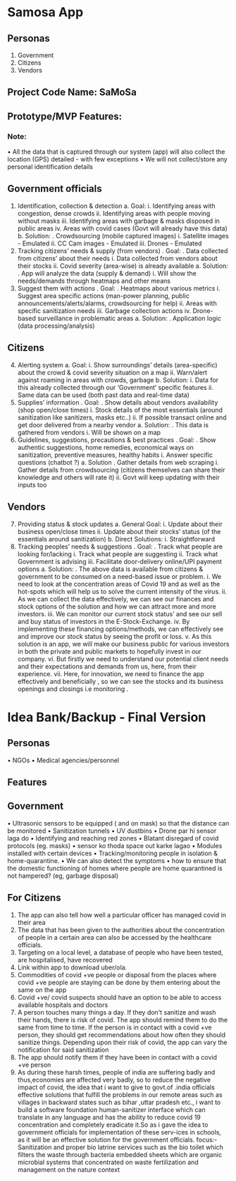 # Samosa App

## Personas
1.	Government
2.	Citizens
3.	Vendors

## Project Code Name: SaMoSa  

## Prototype/MVP Features:

### Note: 
•	All the data that is captured through our system (app) will also collect the location (GPS) detailed - with few exceptions
•	We will not collect/store any personal identification details

## Government officials

1.	Identification, collection & detection
a.	Goal:
i.	Identifying areas with congestion, dense crowds
ii.	Identifying areas with people moving without masks
iii.	Identifying areas with garbage & masks disposed in public areas
iv.	Areas with covid cases (Govt will already have this data)
b.	Solution:
 .	Crowdsourcing (mobile captured images)
i.	Satellite images - Emulated
ii.	CC Cam images - Emulated
iii.	Drones - Emulated
2.	Tracking citizens’ needs & supply (from vendors)
 .	Goal:
 .	Data collected from citizens’ about their needs
i.	Data collected from vendors about their stocks
ii.	Covid severity (area-wise) is already available
a.	Solution:
 .	App will analyze the data (supply & demand)
i.	Will show the needs/demands through heatmaps and other means
3.	Suggest them with actions
 .	Goal:
 .	Heatmaps about various metrics
i.	Suggest area specific actions (man-power planning, public announcements/alerts/alarms, crowdsourcing for help)
ii.	Areas with specific sanitization needs
iii.	Garbage collection actions
iv.	Drone-based surveillance in problematic areas
a.	Solution:
 .	Application logic (data processing/analysis)




## Citizens

4.	Alerting system
a.	Goal:
i.	Show surroundings’ details (area-specific) about the crowd & covid severity situation on a map
ii.	Warn/alert against roaming in areas with crowds, garbage
b.	Solution:
i.	Data for this already collected through our ‘Government’ specific features
ii.	Same data can be used (both past data and real-time data)
5.	Supplies’ information
 .	Goal:
 .	Show details about vendors availability (shop open/close times)
i.	Stock details of the most essentials (around sanitization like sanitizers, masks etc..)
ii.	If possible transact online and get door delivered from a nearby vendor
a.	Solution:
 .	This data is gathered from vendors
i.	Will be shown on a map
6.	Guidelines, suggestions, precautions & best practices
 .	Goal:
 .	Show authentic suggestions, home remedies, economical ways on sanitization, preventive measures, healthy habits
i.	Answer specific questions (chatbot ?)
a.	Solution
 .	Gather details from web scraping
i.	Gather details from crowdsourcing (citizens themselves can share their knowledge and others will rate it)
ii.	Govt will keep updating with their inputs too


## Vendors

7.	Providing status & stock updates
a.	 General Goal:
i.	Update about their business open/close times
ii.	Update about their stocks’ status (of the essentials around sanitization)
b.	 Direct Solutions:
i.	Straightforward 
8.	Tracking peoples’ needs & suggestions
 .	Goal:
 .	Track what people are looking for/lacking
i.	Track what people are suggesting
ii.	Track what Government is advising
iii.	Facilitate door-delivery online/UPI payment options
a.	Solution:
 .	The above data is available from citizens & government to be consumed on a need-based issue or problem.
i.	We need to look at the concentration areas of Covid 19 and as well as the hot-spots which will help us to solve the current intensity of the virus.
ii.	As we can collect the data effectively, we can see our finances and stock options of the solution and how we can attract more and more investors.
iii.	We can monitor our current stock status’ and see our sell and buy status of investors in the E-Stock-Exchange.
iv.	By implementing these financing options/methods, we can effectively see and improve our stock status by seeing the profit or loss.
v.	As this solution is an app, we will make our business public for various investors in both the private and public markets to hopefully invest in our company.
vi.	But firstly we need to understand our potential client needs and their expectations and demands from us, here, from their experience.
vii.	Here, for innovation, we need to finance the app effectively and beneficially , so we can see the stocks and its business openings and closings i.e monitoring .






# Idea Bank/Backup - Final Version
## Personas
•	NGOs
•	Medical agencies/personnel

## Features

## Government
•	Ultrasonic sensors to be equipped ( and on mask) so that the distance can be monitored
•	Sanitization tunnels
•	UV dustbins
•	Drone par hi sensor laga do
•	Identifying and reaching red zones
•	Blatant disregard of covid protocols (eg. masks)
•	sensor ko thoda space out karke lagao
•	Modules installed with certain devices
•	Tracking/monitoring people in isolation & home-quarantine.
•	We can also detect the symptoms
•	how to ensure that the domestic functioning of homes where people are home quarantined is not hampered? (eg, garbage disposal)

## For Citizens
1.	The app can also tell how well a particular officer has managed covid in their area
2.	The data that has been given to the authorities about the concentration of people in a certain area can also be accessed by the healthcare officials.
3.	Targeting on a local level, a database of people who have been tested, are hospitalised, have recovered
4.	Link within app to download uber/ola.
5.	Commodities of covid +ve people or disposal from the places where covid +ve people are staying can be done by them entering about the same on the app
6.	Covid +ve/ covid suspects should have an option to be able to access available hospitals and doctors
7.	A person touches many things a day. If they don't sanitize and wash their hands, there is risk of covid. The app should remind them to do the same from time to time. If the person is in contact with a covid +ve person, they should get recommendations about how often they should sanitize things. Depending upon their risk of covid, the app can vary the notification for said sanitization
8.	The app should notify them if they have been in contact with a covid +ve person
9.	As during these harsh times, people of india are suffering badly and thus,economies are affected very badly, so to reduce the negative impact of covid, the idea that i want to give to govt.of .india officials effective solutions that fulfill the problems in our remote areas such as villages in backward states such as bihar ,uttar pradesh etc., i want to build a software foundation human-sanitizer interface which can translate in any language and has the ability to reduce covid 19 concentration and completely eradicate it.So as i gave the idea to government officials for implementation of these serv-ices in schools, as it will be an effective solution for the government officials. 
focus:-Sanitization and proper bio latrine services such as the bio toilet which filters the waste through bacteria embedded sheets which are organic microbial systems that concentrated on waste fertilization and management on the nature context 
